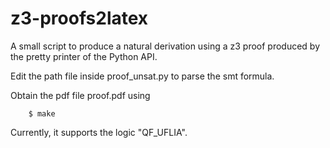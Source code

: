 # z3-proofs2latex

A small script to produce a natural derivation using a z3 proof produced by the pretty printer of the Python API.

Edit the path file inside proof_unsat.py to parse the smt formula.

Obtain the pdf file proof.pdf using
```
    $ make
```

Currently, it supports the logic "QF_UFLIA".
